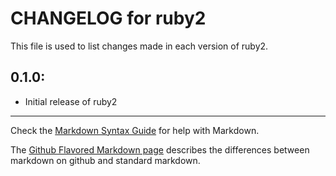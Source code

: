 # CHANGELOG for ruby2

This file is used to list changes made in each version of ruby2.

## 0.1.0:

* Initial release of ruby2

- - -
Check the [Markdown Syntax Guide](http://daringfireball.net/projects/markdown/syntax) for help with Markdown.

The [Github Flavored Markdown page](http://github.github.com/github-flavored-markdown/) describes the differences between markdown on github and standard markdown.
